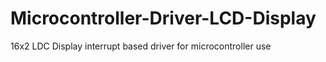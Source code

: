 # Microcontroller-Driver-LCD-Display
16x2 LDC Display interrupt based driver for microcontroller use
